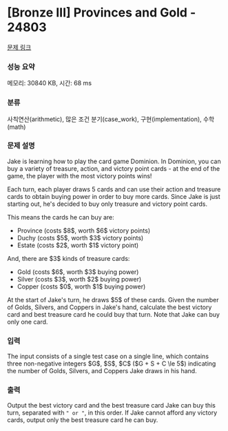 # [Bronze III] Provinces and Gold - 24803 

[문제 링크](https://www.acmicpc.net/problem/24803) 

### 성능 요약

메모리: 30840 KB, 시간: 68 ms

### 분류

사칙연산(arithmetic), 많은 조건 분기(case_work), 구현(implementation), 수학(math)

### 문제 설명

<p>Jake is learning how to play the card game Dominion. In Dominion, you can buy a variety of treasure, action, and victory point cards - at the end of the game, the player with the most victory points wins!</p>

<p>Each turn, each player draws 5 cards and can use their action and treasure cards to obtain buying power in order to buy more cards. Since Jake is just starting out, he's decided to buy only treasure and victory point cards.</p>

<p>This means the cards he can buy are:</p>

<ul>
	<li>Province (costs $8$, worth $6$ victory points)</li>
	<li>Duchy (costs $5$, worth $3$ victory points)</li>
	<li>Estate (costs $2$, worth $1$ victory point)</li>
</ul>

<p>And, there are $3$ kinds of treasure cards:</p>

<ul>
	<li>Gold (costs $6$, worth $3$ buying power)</li>
	<li>Silver (costs $3$, worth $2$ buying power)</li>
	<li>Copper (costs $0$, worth $1$ buying power)</li>
</ul>

<p>At the start of Jake's turn, he draws $5$ of these cards. Given the number of Golds, Silvers, and Coppers in Jake's hand, calculate the best victory card and best treasure card he could buy that turn. Note that Jake can buy only one card.</p>

### 입력 

 <p>The input consists of a single test case on a single line, which contains three non-negative integers $G$, $S$, $C$ ($G + S + C \le 5$) indicating the number of Golds, Silvers, and Coppers Jake draws in his hand.</p>

### 출력 

 <p>Output the best victory card and the best treasure card Jake can buy this turn, separated with <code>" or "</code>, in this order. If Jake cannot afford any victory cards, output only the best treasure card he can buy.</p>

